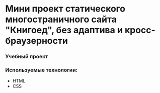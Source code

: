 # Мини проект статического многостраничного сайта "Книгоед", без адаптива и кросс-браузерности

### Учебный проект

### Используемые технологии:
- HTML
- CSS
